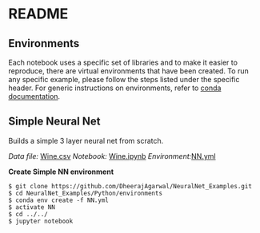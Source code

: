 # README

## Environments

Each notebook uses a specific set of libraries and to make it easier to reproduce, there are virtual environments that have been created. To run any specific example, please follow the steps listed under the specific header. For generic instructions on environments, refer to [conda documentation](https://conda.io/docs/user-guide/tasks/manage-environments.html).

## Simple Neural Net

Builds a simple 3 layer neural net from scratch.

*Data file:* [Wine.csv](https://github.com/DheerajAgarwal/NeuralNet_Examples/blob/master/data/Wine.csv)
*Notebook:* [Wine.ipynb](https://github.com/DheerajAgarwal/NeuralNet_Examples/blob/master/Python/SimpleNeuralNet/Wine.ipynb)
*Environment:*[NN.yml](https://github.com/DheerajAgarwal/NeuralNet_Examples/blob/master/Python/environments/NN.yml)

**Create Simple NN environment**

```
$ git clone https://github.com/DheerajAgarwal/NeuralNet_Examples.git
$ cd NeuralNet_Examples/Python/environments
$ conda env create -f NN.yml
$ activate NN
$ cd ../../
$ jupyter notebook
```

